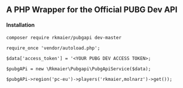 ## A PHP Wrapper for the Official PUBG Dev API

#### Installation 

` composer require rkmaier/pubgapi dev-master `

` require_once 'vendor/autoload.php'; `

` $data['access_token'] = '<YOUR PUBG DEV ACCESS TOKEN>; `

` $pubgAPi = new \Rkmaier\Pubgapi\PubgApiService($data); `

` $pubgAPi->region('pc-eu')->players('rkmaier,molnarz')->get()); `



